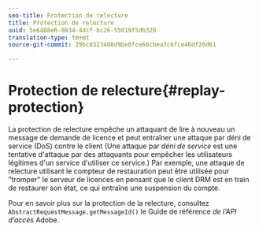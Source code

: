 ```yaml
---
seo-title: Protection de relecture
title: Protection de relecture
uuid: 5e6488e6-0834-4dcf-bc26-55019f5db320
translation-type: tm+mt
source-git-commit: 29bc8323460d9be0fce66cbea7c6fce46df20d61

---
```



# Protection de relecture{#replay-protection}

La protection de relecture empêche un attaquant de lire à nouveau un message de demande de licence et peut entraîner une attaque par déni de service (DoS) contre le client (Une attaque par *déni de service* est une tentative d&#39;attaque par des attaquants pour empêcher les utilisateurs légitimes d&#39;un service d&#39;utiliser ce service.) Par exemple, une attaque de relecture utilisant le compteur de restauration peut être utilisée pour &quot;tromper&quot; le serveur de licences en pensant que le client DRM est en train de restaurer son état, ce qui entraîne une suspension du compte.

Pour en savoir plus sur la protection de la relecture, consultez `AbstractRequestMessage.getMessageId()` le Guide de référence *de l’API d’accès* Adobe.
